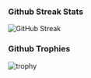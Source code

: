 ### Github Streak Stats
![GitHub Streak](https://github-readme-streak-stats.herokuapp.com?user=strivert&theme=cobalt&date_format=j%20M%5B%20Y%5D&background=000000&border=7536B2&stroke=9243DD&ring=89502D&fire=FF9554&currStreakNum=D280FF&sideNums=BC52FF&currStreakLabel=64EAE2&sideLabels=48A8A2&dates=A42EE5)

### Github Trophies
![trophy](https://github-profile-trophy.vercel.app/?username=strivert&theme=algolia&margin-w=15&margin-h=15&no-frame=true)

